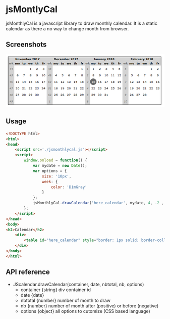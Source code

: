 # jsMontlyCal

jsMonthlyCal is a javascript library to draw monthly calendar. It is a static calendar as there a no way to change month from browser.

## Screenshots

![Global view](./misc/jsMonthlyCal.png)

## Usage

```html
<!DOCTYPE html>
<html>
<head>
	<script src='./jsmonthlycal.js'></script>
	<script>
		window.onload = function() {
			var mydate = new Date();
			var options = {
				size: '10px',
				week: {
					color: 'DimGray'
				}
			};
			jsMonthlyCal.drawCalendar('here_calendar', mydate, 4, -2 , options);
		};
	</script>
</head>
<body>
<h2>Calendar</h2>
	<div>
		<table id="here_calendar" style="border: 1px solid; border-collapse: collapse;"></table>
	</div>
</body>
</html>
```

## API reference

* JScalendar.drawCalendar(container, date, nbtotal, nb, options)
   * container {string} div container id
   * date {date}
   * nbtotal {number} number of month to draw
   * nb {number} number of month after (positive) or before (negative)
   * options {object} all options to cutomize (CSS based language)